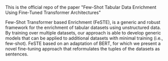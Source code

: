 This is the official repo of the paper "Few-Shot Tabular Data Enrichment Using Fine-Tuned Transformer Architectures" 

Few-Shot Transformer based Enrichment (FeSTE), is a generic and robust framework for the enrichment of tabular datasets using unstructured data. By training over multiple datasets, our approach is able to develop generic models that can be applied to additional datasets with minimal training (i.e., few-shot). FeSTE based on an adaptation of BERT, for which we present a novel fine-tuning approach that reformulates the tuples of the datasets as sentences.

